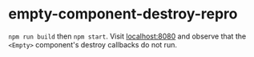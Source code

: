 # empty-component-destroy-repro

`npm run build` then `npm start`. Visit [localhost:8080](http://localhost:8080) and observe that the `<Empty>` component's destroy callbacks do not run.
